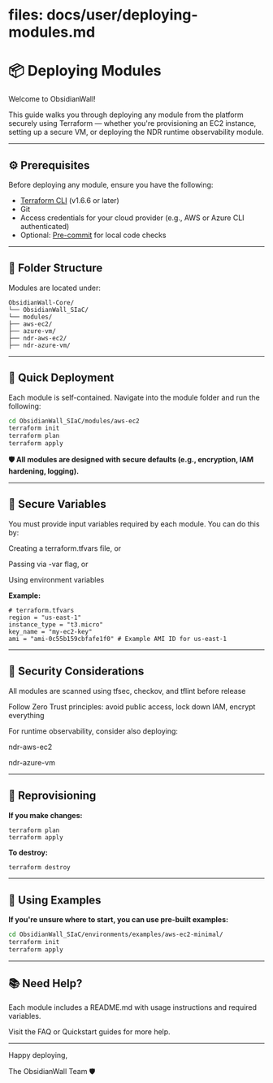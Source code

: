 
# files: docs/user/deploying-modules.md

# 📦 Deploying Modules

Welcome to ObsidianWall!

This guide walks you through deploying any module from the platform securely using Terraform — whether you're provisioning an EC2 instance, setting up a secure VM, or deploying the NDR runtime observability module.

---

## ⚙️ Prerequisites

Before deploying any module, ensure you have the following:

- [Terraform CLI](https://www.terraform.io/downloads.html) (v1.6.6 or later)
- Git
- Access credentials for your cloud provider (e.g., AWS or Azure CLI authenticated)
- Optional: [Pre-commit](https://pre-commit.com/) for local code checks

---

## 📁 Folder Structure

Modules are located under:
```
ObsidianWall-Core/
└── ObsidianWall_SIaC/
└── modules/
├── aws-ec2/
├── azure-vm/
├── ndr-aws-ec2/
├── ndr-azure-vm/
```


---

## 🚀 Quick Deployment

Each module is self-contained. Navigate into the module folder and run the following:

```bash
cd ObsidianWall_SIaC/modules/aws-ec2
terraform init
terraform plan
terraform apply
```
**🛡️ All modules are designed with secure defaults (e.g., encryption, IAM hardening, logging).**

----

## 🔑 Secure Variables

You must provide input variables required by each module. You can do this by:

Creating a terraform.tfvars file, or

Passing via -var flag, or

Using environment variables

**Example:**
```hcl
# terraform.tfvars
region = "us-east-1"
instance_type = "t3.micro"
key_name = "my-ec2-key"
ami = "ami-0c55b159cbfafe1f0" # Example AMI ID for us-east-1
```
---
## 🧠 Security Considerations

All modules are scanned using tfsec, checkov, and tflint before release

Follow Zero Trust principles: avoid public access, lock down IAM, encrypt everything

For runtime observability, consider also deploying:

  ndr-aws-ec2

  ndr-azure-vm

----

## 🔄 Reprovisioning
**If you make changes:**
```
terraform plan
terraform apply
```

**To destroy:**
```bash
terraform destroy
```

---
## 🧪 Using Examples

**If you're unsure where to start, you can use pre-built examples:**
```bash
cd ObsidianWall_SIaC/environments/examples/aws-ec2-minimal/
terraform init
terraform apply
```
---
## 📚 Need Help?

Each module includes a README.md with usage instructions and required variables.

Visit the FAQ or Quickstart guides for more help.

---

Happy deploying,

The ObsidianWall Team 🛡️